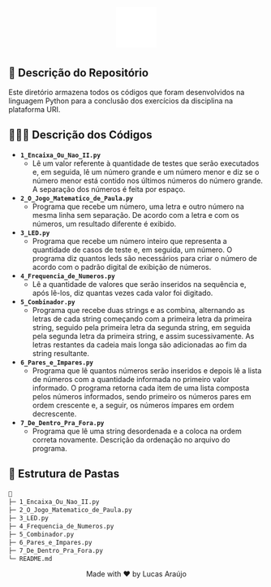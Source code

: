 <h1 align="center">
    <img alt="Impacta Logo" height="80" title="Azure Logo" src="../../../.github/impacta-logo.png">
</h1>

## 📝 Descrição do Repositório

Este diretório armazena todos os códigos que foram desenvolvidos na linguagem Python para a conclusão dos exercícios da disciplina na plataforma URI.

## 👨🏻‍💻 Descrição dos Códigos

- **`1_Encaixa_Ou_Nao_II.py`**
  - Lê um valor referente à quantidade de testes que serão executados e, em seguida, lê um número grande e um número menor e diz se o número menor está contido nos últimos números do número grande. A separação dos números é feita por espaço.
- **`2_O_Jogo_Matematico_de_Paula.py`**
  - Programa que recebe um número, uma letra e outro número na mesma linha sem separação. De acordo com a letra e com os números, um resultado diferente é exibido.
- **`3_LED.py`**
  - Programa que recebe um número inteiro que representa a quantidade de casos de teste e, em seguida, um número. O programa diz quantos leds são necessários para criar o número de acordo com o padrão digital de exibição de números.
- **`4_Frequencia_de_Numeros.py`**
  - Lê a quantidade de valores que serão inseridos na sequência e, após lê-los, diz quantas vezes cada valor foi digitado.
- **`5_Combinador.py`**
  - Programa que recebe duas strings e as combina, alternando as letras de cada string começando com a primeira letra da primeira string, seguido pela primeira letra da segunda string, em seguida pela segunda letra da primeira string, e assim sucessivamente. As letras restantes da cadeia mais longa são adicionadas ao fim da string resultante.
- **`6_Pares_e_Impares.py`**
  - Programa que lê quantos números serão inseridos e depois lê a lista de números com a quantidade informada no primeiro valor informado. O programa retorna cada item de uma lista composta pelos números informados, sendo primeiro os números pares em ordem crescente e, a seguir, os números ímpares em ordem decrescente.
- **`7_De_Dentro_Pra_Fora.py`**
  - Programa que lê uma string desordenada e a coloca na ordem correta novamente. Descrição da ordenação no arquivo do programa.

## 📁 Estrutura de Pastas

```
📁
├─ 1_Encaixa_Ou_Nao_II.py
├─ 2_O_Jogo_Matematico_de_Paula.py
├─ 3_LED.py
├─ 4_Frequencia_de_Numeros.py
├─ 5_Combinador.py
├─ 6_Pares_e_Impares.py
├─ 7_De_Dentro_Pra_Fora.py
└─ README.md
```

<div align="center">
  <p>Made with ❤ by Lucas Araújo</p>
</div>